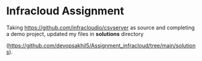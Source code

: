 # Infracloud Assignment

Taking https://github.com/infracloudio/csvserver as source and completing a demo project, updated my files in **solutions** directory 

(https://github.com/devopsakhil5/Assignment_infracloud/tree/main/solutions).
